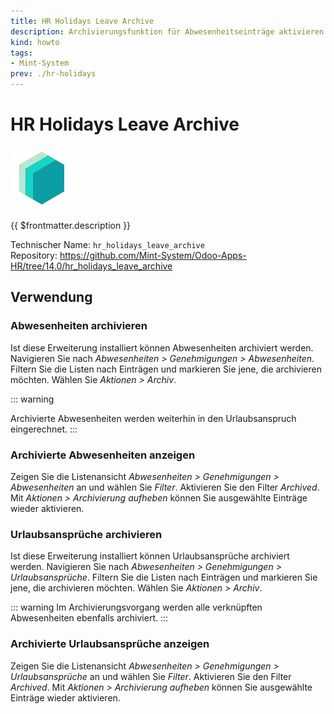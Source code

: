 ```yaml
---
title: HR Holidays Leave Archive
description: Archivierungsfunktion für Abwesenheitseinträge aktivieren.
kind: howto
tags:
- Mint-System
prev: ./hr-holidays
---
```

# HR Holidays Leave Archive
![icon_oms_box](attachments/icons_odoo_mint_system.png)

{{ $frontmatter.description }}

Technischer Name: `hr_holidays_leave_archive`\
Repository: <https://github.com/Mint-System/Odoo-Apps-HR/tree/14.0/hr_holidays_leave_archive>

## Verwendung

### Abwesenheiten archivieren

Ist diese Erweiterung installiert können Abwesenheiten archiviert werden. Navigieren Sie nach *Abwesenheiten > Genehmigungen > Abwesenheiten*. Filtern Sie die Listen nach Einträgen und markieren Sie jene, die archivieren möchten. Wählen Sie *Aktionen > Archiv*.

::: warning
<!--Im Archivierungsvorgang wird der Status von Abwesenheiten auf *Abgebrochen* gesetzt.-->
Archivierte Abwesenheiten werden weiterhin in den Urlaubsanspruch eingerechnet.
:::

### Archivierte Abwesenheiten anzeigen

Zeigen Sie die Listenansicht *Abwesenheiten > Genehmigungen > Abwesenheiten* an und wählen Sie *Filter*. Aktivieren Sie den Filter *Archived*. Mit *Aktionen > Archivierung aufheben* können Sie ausgewählte Einträge wieder aktivieren.

### Urlaubsansprüche archivieren

Ist diese Erweiterung installiert können Urlaubsansprüche archiviert werden. Navigieren Sie nach *Abwesenheiten > Genehmigungen > Urlaubsansprüche*. Filtern Sie die Listen nach Einträgen und markieren Sie jene, die archivieren möchten. Wählen Sie *Aktionen > Archiv*.

::: warning
Im Archivierungsvorgang werden alle verknüpften Abwesenheiten ebenfalls archiviert.
:::

### Archivierte Urlaubsansprüche anzeigen

Zeigen Sie die Listenansicht *Abwesenheiten > Genehmigungen > Urlaubsansprüche* an und wählen Sie *Filter*. Aktivieren Sie den Filter *Archived*. Mit *Aktionen > Archivierung aufheben* können Sie ausgewählte Einträge wieder aktivieren.
